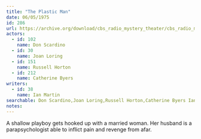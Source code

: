 ```yaml
---
title: "The Plastic Man"
date: 06/05/1975
id: 286
url: https://archive.org/download/cbs_radio_mystery_theater/cbs_radio_mystery_theater-0251-0300.zip/cbs_radio_mystery_theater-0251-0300%2Fcbsrmt_0286_the_plastic_man.mp3
actors:  
  - id: 102
    name: Don Scardino  
  - id: 30
    name: Joan Loring  
  - id: 151
    name: Russell Horton  
  - id: 212
    name: Catherine Byers
writers:  
  - id: 38
    name: Ian Martin
searchable: Don Scardino,Joan Loring,Russell Horton,Catherine Byers Ian Martin
notes:  
---
```

A shallow playboy gets hooked up with a married woman. Her husband is a parapsychologist able to inflict pain and revenge from afar.